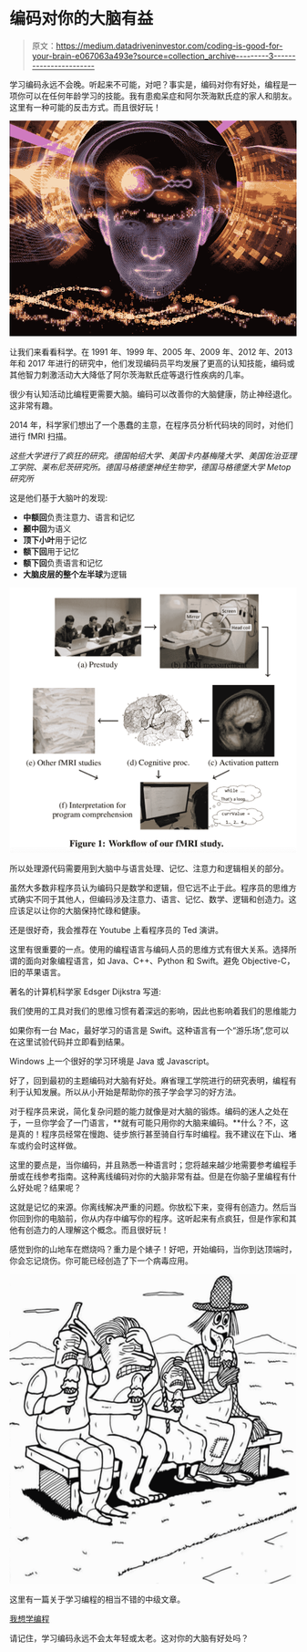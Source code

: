 # 编码对你的大脑有益

> 原文：<https://medium.datadriveninvestor.com/coding-is-good-for-your-brain-e067063a493e?source=collection_archive---------3----------------------->

学习编码永远不会晚。听起来不可能，对吧？事实是，编码对你有好处，编程是一项你可以在任何年龄学习的技能。我有患痴呆症和阿尔茨海默氏症的家人和朋友。这里有一种可能的反击方式。而且很好玩！

![](img/2a4cc9825c5e2da1443f004c581cc4cc.png)

让我们来看看科学。在 1991 年、1999 年、2005 年、2009 年、2012 年、2013 年和 2017 年进行的研究中，他们发现编码员平均发展了更高的认知技能，编码或其他智力刺激活动大大降低了阿尔茨海默氏症等退行性疾病的几率。

很少有认知活动比编程更需要大脑。编码可以改善你的大脑健康，防止神经退化。这非常有趣。

2014 年，科学家们想出了一个愚蠢的主意，在程序员分析代码块的同时，对他们进行 fMRI 扫描。

*这些大学进行了疯狂的研究。德国帕绍大学、美国卡内基梅隆大学、美国佐治亚理工学院、莱布尼茨研究所。德国马格德堡神经生物学，德国马格德堡大学 Metop 研究所*

这是他们基于大脑叶的发现:

*   **中额回**负责注意力、语言和记忆
*   **颞中回**为语义
*   **顶下小叶**用于记忆
*   **额下回**用于记忆
*   **额下回**负责语言和记忆
*   **大脑皮层的整个左半球**为逻辑

![](img/142d2bc6b5fd703e6e61bd3f63510803.png)

所以处理源代码需要用到大脑中与语言处理、记忆、注意力和逻辑相关的部分。

虽然大多数非程序员认为编码只是数学和逻辑，但它远不止于此。程序员的思维方式确实不同于其他人，但编码涉及注意力、语言、记忆、数学、逻辑和创造力。这应该足以让你的大脑保持忙碌和健康。

还是很好奇，我会推荐在 Youtube 上看程序员的 Ted 演讲。

这里有很重要的一点。使用的编程语言与编码人员的思维方式有很大关系。选择所谓的面向对象编程语言，如 Java、C++、Python 和 Swift。避免 Objective-C，旧的苹果语言。

著名的计算机科学家 Edsger Dijkstra 写道:

我们使用的工具对我们的思维习惯有着深远的影响，因此也影响着我们的思维能力

如果你有一台 Mac，最好学习的语言是 Swift。这种语言有一个“游乐场”,您可以在这里试验代码并立即看到结果。

Windows 上一个很好的学习环境是 Java 或 Javascript。

好了，回到最初的主题编码对大脑有好处。麻省理工学院进行的研究表明，编程有利于认知发展。所以从小开始是帮助你的孩子学会学习的好方法。

对于程序员来说，简化复杂问题的能力就像是对大脑的锻炼。编码的迷人之处在于，一旦你学会了一门语言，**就有可能只用你的大脑来编码。**什么？不，这是真的！程序员经常在慢跑、徒步旅行甚至骑自行车时编程。我不建议在下山、堵车或约会时这样做。

这里的要点是，当你编码，并且熟悉一种语言时；您将越来越少地需要参考编程手册或在线参考指南。这种离线编码对你的大脑非常有益。但是在你脑子里编程有什么好处呢？结果呢？

这就是记忆的来源。你离线解决严重的问题。你放松下来，变得有创造力。然后当你回到你的电脑前，你从内存中编写你的程序。这听起来有点疯狂，但是作家和其他有创造力的人理解这个概念。而且很好玩！

感觉到你的山地车在燃烧吗？重力是个婊子！好吧，开始编码，当你到达顶端时，你会忘记烧伤。你可能已经创造了下一个病毒应用。

![](img/f02f797c59ae486b9d9ea3f7647cb98f.png)

这里有一篇关于学习编程的相当不错的中级文章。

[我想学编程](https://codeburst.io/i-want-to-learn-programming-but-i-dont-know-where-to-start-80dd2d55e1fd)

请记住，学习编码永远不会太年轻或太老。这对你的大脑有好处吗？